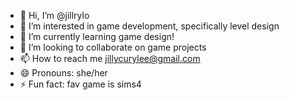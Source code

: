 - 👋 Hi, I’m @jillrylo
- 👀 I’m interested in game development, specifically level design
- 🌱 I’m currently learning game design!
- 💞️ I’m looking to collaborate on game projects
- 📫 How to reach me jillycurylee@gmail.com
- 😄 Pronouns: she/her
- ⚡ Fun fact: fav game is sims4

<!---
jillrylo/jillrylo is a ✨ special ✨ repository because its `README.md` (this file) appears on your GitHub profile.
You can click the Preview link to take a look at your changes.
--->
